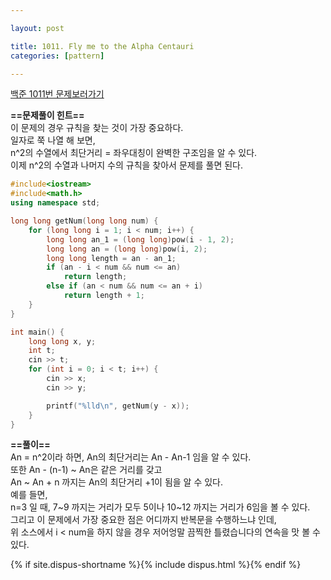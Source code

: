 ```yaml
---

layout: post

title: 1011. Fly me to the Alpha Centauri
categories: [pattern]

---
```


[백준 1011번 문제보러가기](https://www.acmicpc.net/problem/1011)

**==문제풀이 힌트==**<br>
이 문제의 경우 규칙을 찾는 것이 가장 중요하다.<br>
일자로 쭉 나열 해 보면,<br>
n^2의 수열에서 최단거리 = 좌우대칭이 완벽한 구조임을 알 수 있다.<br>
이제 n^2의 수열과 나머지 수의 규칙을 찾아서 문제를 풀면 된다.<br>

```cpp
#include<iostream>
#include<math.h>
using namespace std;

long long getNum(long long num) {
	for (long long i = 1; i < num; i++) {
		long long an_1 = (long long)pow(i - 1, 2);
		long long an = (long long)pow(i, 2);
		long long length = an - an_1;
		if (an - i < num && num <= an)
			return length;
		else if (an < num && num <= an + i)
			return length + 1;
	}
}

int main() {
	long long x, y;
	int t;
	cin >> t;
	for (int i = 0; i < t; i++) {
		cin >> x;
		cin >> y;

		printf("%lld\n", getNum(y - x));
	}
}
```

**==풀이==**<br>
An = n^2이라 하면, An의 최단거리는 An - An-1 임을 알 수 있다.<br>
또한 An - (n-1) ~ An은 같은 거리를 갖고 <br>
An ~ An + n 까지는 An의 최단거리 +1이 됨을 알 수 있다.<br>
예를 들면,<br>
n=3 일 때, 7~9 까지는 거리가 모두 5이나 10~12 까지는 거리가 6임을 볼 수 있다.<br>
그리고 이 문제에서 가장 중요한 점은 어디까지 반복문을 수행하느냐 인데,<br>
위 소스에서 i < num을 하지 않을 경우 저어엉말 끔찍한 틀렸습니다의 연속을 맛 볼 수있다.<br>


{% if site.dispus-shortname %}{% include dispus.html %}{% endif %}